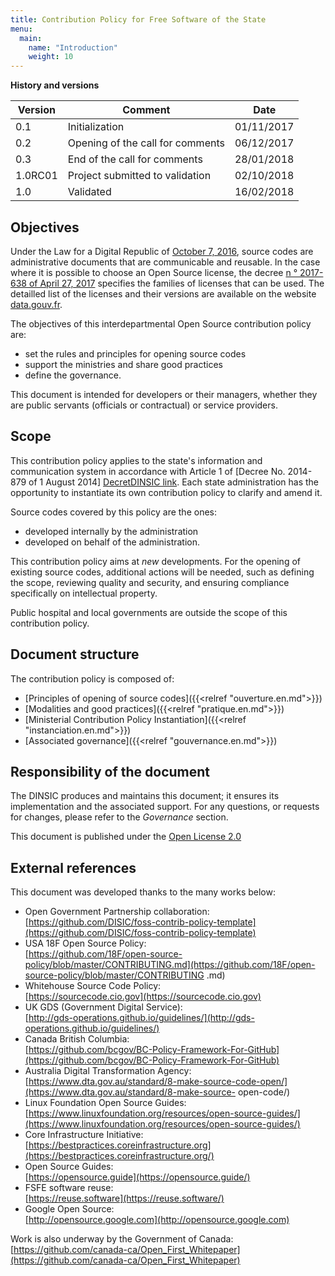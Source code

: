 ```yaml
---
title: Contribution Policy for Free Software of the State
menu:
  main:
    name: "Introduction"
    weight: 10
---
```


__History and versions__

| Version | Comment                          | Date       |
|---------|----------------------------------|------------|
| 0.1     | Initialization                   | 01/11/2017 |
| 0.2     | Opening of the call for comments | 06/12/2017 |
| 0.3     | End of the call for comments     | 28/01/2018 |
| 1.0RC01 | Project submitted to validation  | 02/10/2018 |
| 1.0     | Validated                        | 16/02/2018 |

## Objectives

Under the Law for a Digital Republic of [October 7, 2016][LoiRepNum link], source codes are administrative documents
that are communicable and reusable. In the case where it is possible to choose an Open Source license, the decree
[n ° 2017-638 of April 27, 2017][DecretLicences link] specifies the families of licenses that can be used. The detailled list
of the licenses and their versions are available on the website [data.gouv.fr][Licenses link].

The objectives of this interdepartmental Open Source contribution policy are:

 * set the rules and principles for opening source codes
 * support the ministries and share good practices
 * define the governance.

This document is intended for developers or their managers, whether they are public servants (officials
or contractual) or service providers.

## Scope

This contribution policy applies to the state's information and communication system
in accordance with Article 1 of [Decree No. 2014-879 of 1 August 2014] [DecretDINSIC link]. Each state administration
has the opportunity to instantiate its own contribution policy to clarify and amend it.

Source codes covered by this policy are the ones:

 * developed internally by the administration
 * developed on behalf of the administration.

This contribution policy aims at *new* developments. For the opening of existing source codes, additional actions will be needed,
such as defining the scope, reviewing quality and security, and ensuring compliance specifically on intellectual property.

Public hospital and local governments are outside the scope of this contribution policy.

## Document structure

The contribution policy is composed of:

 * [Principles of opening of source codes]({{<relref "ouverture.en.md">}})
 * [Modalities and good practices]({{<relref "pratique.en.md">}})
 * [Ministerial Contribution Policy Instantiation]({{<relref "instanciation.en.md">}})
 * [Associated governance]({{<relref "gouvernance.en.md">}})

## Responsibility of the document

The DINSIC produces and maintains this document; it ensures its implementation and the associated support. For any questions, or requests
for changes, please refer to the *Governance* section.

This document is published under the [Open License 2.0][LO link]

## External references

This document was developed thanks to the many works below:

 * Open Government Partnership collaboration:
 <br> [https://github.com/DISIC/foss-contrib-policy-template](https://github.com/DISIC/foss-contrib-policy-template)
 * USA 18F Open Source Policy:
 <br> [https://github.com/18F/open-source-policy/blob/master/CONTRIBUTING.md](https://github.com/18F/open-source-policy/blob/master/CONTRIBUTING .md)
 * Whitehouse Source Code Policy:
 <br> [https://sourcecode.cio.gov](https://sourcecode.cio.gov)
 * UK GDS (Government Digital Service):
 <br> [http://gds-operations.github.io/guidelines/](http://gds-operations.github.io/guidelines/)
 * Canada British Columbia:
 <br> [https://github.com/bcgov/BC-Policy-Framework-For-GitHub](https://github.com/bcgov/BC-Policy-Framework-For-GitHub)
 * Australia Digital Transformation Agency:
 <br> [https://www.dta.gov.au/standard/8-make-source-code-open/](https://www.dta.gov.au/standard/8-make-source- open-code/)
 * Linux Foundation Open Source Guides:
 <br> [https://www.linuxfoundation.org/resources/open-source-guides/](https://www.linuxfoundation.org/resources/open-source-guides/)
 * Core Infrastructure Initiative:
 <br> [https://bestpractices.coreinfrastructure.org](https://bestpractices.coreinfrastructure.org/)
 * Open Source Guides:
 <br> [https://opensource.guide](https://opensource.guide/)
 * FSFE software reuse:
 <br> [https://reuse.software](https://reuse.software/)
 * Google Open Source:
 <br> [http://opensource.google.com](http://opensource.google.com)

Work is also underway by the Government of Canada: [https://github.com/canada-ca/Open_First_Whitepaper](https://github.com/canada-ca/Open_First_Whitepaper)



[Logo LO]: https://www.etalab.gouv.fr/wp-content/uploads/2011/10/licence-ouverte-open-licence.gif
[LO link]: https://github.com/DISIC/politique-de-contribution-open-source/raw/master/LICENSE.pdf
[LoiRepNum link]: https://www.legifrance.gouv.fr/affichTexte.do;jsessionid=6E9C9BD1F4AAF6E6FD525E8FE902A615.tplgfr26s_2?cidTexte=JORFTEXT000033202746&categorieLien=id
[DecretDINSIC link]:  https://www.legifrance.gouv.fr/affichTexte.do;jsessionid=6E9C9BD1F4AAF6E6FD525E8FE902A615.tplgfr26s_2?cidTexte=JORFTEXT000029337021&idArticle=&dateTexte=20171101
[DecretLicences link]: https://www.legifrance.gouv.fr/affichTexte.do?cidTexte=JORFTEXT000034502557&categorieLien=id
[Licenses link]: https://www.data.gouv.fr/fr/licences
